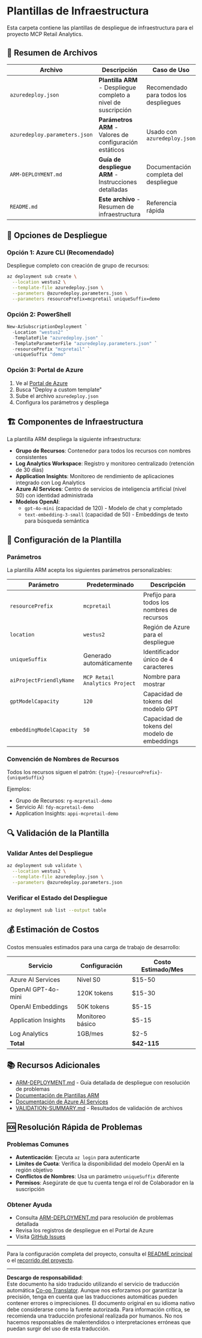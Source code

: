 <!--
CO_OP_TRANSLATOR_METADATA:
{
  "original_hash": "09c7975912db719927ad32946b55e621",
  "translation_date": "2025-09-30T13:19:43+00:00",
  "source_file": "azd/infra/README.md",
  "language_code": "es"
}
-->
# Plantillas de Infraestructura

Esta carpeta contiene las plantillas de despliegue de infraestructura para el proyecto MCP Retail Analytics.

## 📁 Resumen de Archivos

| Archivo | Descripción | Caso de Uso |
|---------|-------------|-------------|
| `azuredeploy.json` | **Plantilla ARM** - Despliegue completo a nivel de suscripción | Recomendado para todos los despliegues |
| `azuredeploy.parameters.json` | **Parámetros ARM** - Valores de configuración estáticos | Usado con `azuredeploy.json` |
| `ARM-DEPLOYMENT.md` | **Guía de despliegue ARM** - Instrucciones detalladas | Documentación completa del despliegue |
| `README.md` | **Este archivo** - Resumen de infraestructura | Referencia rápida |

## 🚀 Opciones de Despliegue

### Opción 1: Azure CLI (Recomendado)
Despliegue completo con creación de grupo de recursos:
```bash
az deployment sub create \
  --location westus2 \
  --template-file azuredeploy.json \
  --parameters @azuredeploy.parameters.json \
  --parameters resourcePrefix=mcpretail uniqueSuffix=demo
```

### Opción 2: PowerShell
```powershell
New-AzSubscriptionDeployment `
  -Location "westus2" `
  -TemplateFile "azuredeploy.json" `
  -TemplateParameterFile "azuredeploy.parameters.json" `
  -resourcePrefix "mcpretail" `
  -uniqueSuffix "demo"
```

### Opción 3: Portal de Azure
1. Ve al [Portal de Azure](https://portal.azure.com)
2. Busca "Deploy a custom template"
3. Sube el archivo `azuredeploy.json`
4. Configura los parámetros y despliega

## 🏗️ Componentes de Infraestructura

La plantilla ARM despliega la siguiente infraestructura:

- **Grupo de Recursos**: Contenedor para todos los recursos con nombres consistentes
- **Log Analytics Workspace**: Registro y monitoreo centralizado (retención de 30 días)
- **Application Insights**: Monitoreo de rendimiento de aplicaciones integrado con Log Analytics
- **Azure AI Services**: Centro de servicios de inteligencia artificial (nivel S0) con identidad administrada
- **Modelos OpenAI**:
  - `gpt-4o-mini` (capacidad de 120) - Modelo de chat y completado
  - `text-embedding-3-small` (capacidad de 50) - Embeddings de texto para búsqueda semántica

## 🔧 Configuración de la Plantilla

### Parámetros
La plantilla ARM acepta los siguientes parámetros personalizables:

| Parámetro | Predeterminado | Descripción |
|-----------|----------------|-------------|
| `resourcePrefix` | `mcpretail` | Prefijo para todos los nombres de recursos |
| `location` | `westus2` | Región de Azure para el despliegue |
| `uniqueSuffix` | Generado automáticamente | Identificador único de 4 caracteres |
| `aiProjectFriendlyName` | `MCP Retail Analytics Project` | Nombre para mostrar |
| `gptModelCapacity` | `120` | Capacidad de tokens del modelo GPT |
| `embeddingModelCapacity` | `50` | Capacidad de tokens del modelo de embeddings |

### Convención de Nombres de Recursos
Todos los recursos siguen el patrón: `{type}-{resourcePrefix}-{uniqueSuffix}`

Ejemplos:
- Grupo de Recursos: `rg-mcpretail-demo`
- Servicio AI: `fdy-mcpretail-demo`
- Application Insights: `appi-mcpretail-demo`

## 🔍 Validación de la Plantilla

### Validar Antes del Despliegue
```bash
az deployment sub validate \
  --location westus2 \
  --template-file azuredeploy.json \
  --parameters @azuredeploy.parameters.json
```

### Verificar el Estado del Despliegue
```bash
az deployment sub list --output table
```


## 💰 Estimación de Costos

Costos mensuales estimados para una carga de trabajo de desarrollo:

| Servicio | Configuración | Costo Estimado/Mes |
|----------|---------------|--------------------|
| Azure AI Services | Nivel S0 | $15-50 |
| OpenAI GPT-4o-mini | 120K tokens | $15-30 |
| OpenAI Embeddings | 50K tokens | $5-15 |
| Application Insights | Monitoreo básico | $5-15 |
| Log Analytics | 1GB/mes | $2-5 |
| **Total** | | **$42-115** |

## 📚 Recursos Adicionales

- [ARM-DEPLOYMENT.md](./ARM-DEPLOYMENT.md) - Guía detallada de despliegue con resolución de problemas
- [Documentación de Plantillas ARM](https://docs.microsoft.com/en-us/azure/azure-resource-manager/templates/)
- [Documentación de Azure AI Services](https://docs.microsoft.com/en-us/azure/cognitive-services/)
- [VALIDATION-SUMMARY.md](./VALIDATION-SUMMARY.md) - Resultados de validación de archivos

## 🆘 Resolución Rápida de Problemas

### Problemas Comunes
- **Autenticación**: Ejecuta `az login` para autenticarte
- **Límites de Cuota**: Verifica la disponibilidad del modelo OpenAI en la región objetivo
- **Conflictos de Nombres**: Usa un parámetro `uniqueSuffix` diferente
- **Permisos**: Asegúrate de que tu cuenta tenga el rol de Colaborador en la suscripción

### Obtener Ayuda
- Consulta [ARM-DEPLOYMENT.md](./ARM-DEPLOYMENT.md) para resolución de problemas detallada
- Revisa los registros de despliegue en el Portal de Azure
- Visita [GitHub Issues](https://github.com/microsoft/MCP-Server-and-PostgreSQL-Sample-Retail/issues)

---

Para la configuración completa del proyecto, consulta el [README principal](../../README.md) o el [recorrido del proyecto](../../walkthrough/README.md).

---

**Descargo de responsabilidad**:  
Este documento ha sido traducido utilizando el servicio de traducción automática [Co-op Translator](https://github.com/Azure/co-op-translator). Aunque nos esforzamos por garantizar la precisión, tenga en cuenta que las traducciones automáticas pueden contener errores o imprecisiones. El documento original en su idioma nativo debe considerarse como la fuente autorizada. Para información crítica, se recomienda una traducción profesional realizada por humanos. No nos hacemos responsables de malentendidos o interpretaciones erróneas que puedan surgir del uso de esta traducción.
